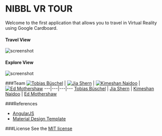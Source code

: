 # NIBBL VR TOUR
Welcome to the first application that allows you to travel in Virtual Reality using Google Cardboard.


#### Travel View
![screenshot](https://github.com/staticshowdown/ss16-nibbl/blob/master/app/img/travel.png)

#### Explore View
![screenshot](https://github.com/staticshowdown/ss16-nibbl/blob/master/app/img/explore.png)



###Team
[![Tobias Büschel](https://avatars1.githubusercontent.com/u/13087421?v=3&s=460)](https://github.com/tobiasbueschel) | [![Jia Shern](https://avatars3.githubusercontent.com/u/7147813?v=3&s=460)](https://github.com/saffront) | [![Kimeshan Naidoo](https://avatars1.githubusercontent.com/u/8416897?v=3&s=460)](https://github.com/kimeshan) | [![Ed Mothershaw](https://avatars2.githubusercontent.com/u/15124498?v=3&s=460)](https://github.com/edmothershaw)
---|---|---|---
[Tobias Büschel](https://github.com/tobiasbueschel) | [Jia Shern](https://github.com/saffront) | [Kimeshan Naidoo](https://github.com/kimeshan) | [Ed Mothershaw](https://github.com/edmothershaw)

###References
+ [AngularJS](https://angularjs.org/)
+ [Material Design Template](http://byrushan.com/projects/ma/1-5-2/)





###License
See the [MIT license](https://github.com/staticshowdown/ss16-nibbl/edit/master/LICENSE)
